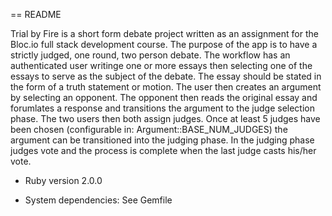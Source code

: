 == README

Trial by Fire is a short form debate project written as an assignment for the Bloc.io full stack development course.  The purpose of the app is to have a strictly judged, one round, two person debate.  The workflow has an authenticated user writinge one or more essays then selecting one of the essays to serve as the subject of the debate.  The essay should be stated in the form of a truth statement or motion.  The user then creates an argument by selecting an opponent.  The opponent then reads the original essay and forumlates a response and transitions the argument to the judge selection phase.  The two users then both assign judges. Once at least 5 judges have been chosen (configurable in: Argument::BASE_NUM_JUDGES) the argument can be transitioned into the judging phase.  In the judging phase judges vote and the process is complete when the last judge casts his/her vote.

* Ruby version
2.0.0

* System dependencies:
See Gemfile

